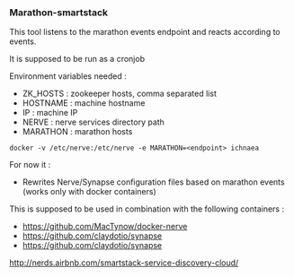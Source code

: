 ### Marathon-smartstack

This tool listens to the marathon events endpoint and reacts according to events.

It is supposed to be run as a cronjob

Environment variables needed : 
  
  + ZK_HOSTS : zookeeper hosts, comma separated list
  + HOSTNAME : machine hostname 
  + IP : machine IP
  + NERVE : nerve services directory path 
  + MARATHON : marathon hosts

`docker -v /etc/nerve:/etc/nerve -e MARATHON=<endpoint> ichnaea`

For now it : 
  
  + Rewrites Nerve/Synapse configuration files based on marathon events (works only with docker containers)

This is supposed to be used in combination with the following containers : 
  
  + https://github.com/MacTynow/docker-nerve
  + https://github.com/claydotio/synapse
  + https://github.com/claydotio/synapse

http://nerds.airbnb.com/smartstack-service-discovery-cloud/
